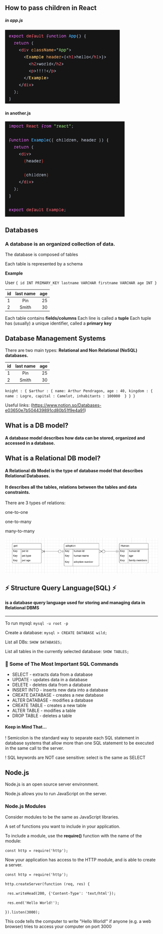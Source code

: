 ## How to pass children in React

##### in app.js
![Image of props and state](https://github.com/miaypc/Notes/blob/master/images/app.png)
#### in another.js
![Image of props and state](https://github.com/miaypc/Notes/blob/master/images/example.png)


## Databases

### A database is an **organized** collection of **data**.


The database is composed of tables

Each table is represented by a schema

**Example**
 
 User
`{
id INT PRIMARY_KEY
lastname VARCHAR
firstname VARCHAR
age INT
}`


| id            | last name     | age   |
| ------------- |:-------------:| -----:|
| 1             | Pin           |  25   |
| 2             | Smith         |  30   |


Each table contains **fields/columns**
Each line is called a **tuple**
Each tuple has (usually) a unique identifier, called a **primary key**


## Database Management Systems

There are two main types: **Relational and Non Relational (NoSQL) databases.**


| id            | last name     | age   |
| ------------- |:-------------:| -----:|
| 1             | Pin           |  25   |
| 2             | Smith         |  30   |


`knight : {
  $arthur : {
	  name: Arthur Pendragon,
	  age : 40,
    kingdom : {
      name : Logre,
      capital : Camelot,
      inhabitants : 100000 
    }
  }
}`

Useful links: (https://www.notion.so/Databases-e03650e7b504439891cd80b51f9e4a91)


## What is a DB model?
#### A database model describes how data can be stored, organized and accessed in a database.

## What is a Relational DB model?
#### A Relational db Model is the type of database model that describes Relational Databases.
#### It describes all the tables, relations between the tables and data constraints.

There are 3 types of relations:

one-to-one

one-to-many

many-to-many

![Image of props and state](https://github.com/miaypc/Notes/blob/master/images/database.png)



## :zap: Structure Query Language(SQL) :zap:
#### is a database query language used for storing and managing data in Relational DBMS

___________________

To run mysql:
`mysql -u root -p`

Create a database:
`mysql > CREATE DATABASE wild;`

List all DBs:
`SHOW DATABASES;`

List all tables in the currently selected database:
`SHOW TABLES;`


### :panda_face: Some of The Most Important SQL Commands
* SELECT - extracts data from a database
* UPDATE - updates data in a database
* DELETE - deletes data from a database
* INSERT INTO - inserts new data into a database
* CREATE DATABASE - creates a new database
* ALTER DATABASE - modifies a database
* CREATE TABLE - creates a new table
* ALTER TABLE - modifies a table
* DROP TABLE - deletes a table

#### Keep in Mind That...
! Semicolon is the standard way to separate each SQL statement in database systems that allow more than one SQL statement to be executed in the same call to the server.

! SQL keywords are NOT case sensitive: select is the same as SELECT


## Node.js 

Node.js is an open source server environment.

Node.js allows you to run JavaScript on the server.

### Node.js Modules

Consider modules to be the same as JavaScript libraries.

A set of functions you want to include in your application.

To include a module, use the **require()** function with the name of the module:

`const http = require('http');`

Now your application has access to the HTTP module, and is able to create a server.

`const http = require('http');`

`http.createServer(function (req, res) {`

 ` res.writeHead(200, {'Content-Type': 'text/html'});`
 
 ` res.end('Hello World!');`
 
`}).listen(3000);`

This code tells the computer to write "Hello World!" if anyone (e.g. a web browser) tries to access your computer on port 3000




